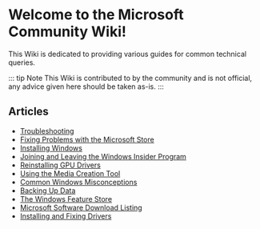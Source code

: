 # Welcome to the Microsoft Community Wiki!

This Wiki is dedicated to providing various guides for common technical queries.

::: tip Note
This Wiki is contributed to by the community and is not official, any advice given here should be taken as-is.
:::

## Articles

* [Troubleshooting](troubleshooting)
* [Fixing Problems with the Microsoft Store](fixing-microsoft-store)
* [Installing Windows](installing-windows)
* [Joining and Leaving the Windows Insider Program](windows-insiders)
* [Reinstalling GPU Drivers](reinstalling-gpu-drivers)
* [Using the Media Creation Tool](using-the-media-creation-tool)
* [Common Windows Misconceptions](common-misconceptions)
* [Backing Up Data](backup)
* [The Windows Feature Store](windows-feature-store)
* [Microsoft Software Download Listing](https://ms-msdl.pages.dev/)
* [Installing and Fixing Drivers](installing-drivers-and-fix-them)
